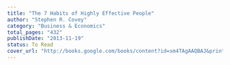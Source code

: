 ```yaml
---
title: "The 7 Habits of Highly Effective People"
author: "Stephen R. Covey"
category: "Business & Economics"
total_pages: "432"
publishDate: "2013-11-19"
status: To Read
cover_url: "http://books.google.com/books/content?id=sm4TAgAAQBAJ&printsec=frontcover&img=1&zoom=1&edge=curl&source=gbs_api"
---
```

